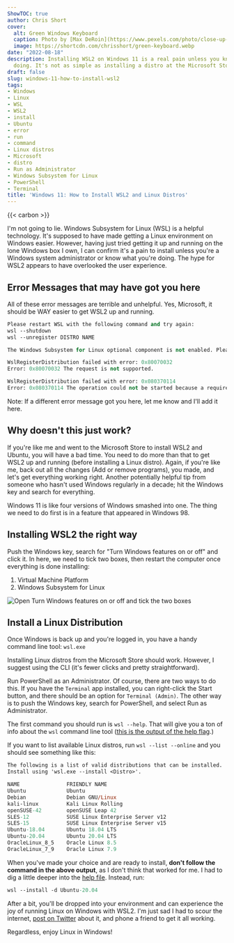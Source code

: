 ```yaml
---
ShowTOC: true
author: Chris Short
cover:
  alt: Green Windows Keyboard
  caption: Photo by [Max DeRoin](https://www.pexels.com/photo/close-up-photography-of-black-and-green-computer-keyboard-keys-51415/)
  image: https://shortcdn.com/chrisshort/green-keyboard.webp
date: "2022-08-18"
description: Installing WSL2 on Windows 11 is a real pain unless you know what you're
  doing. It's not as simple as installing a distro at the Microsoft Store.
draft: false
slug: windows-11-how-to-install-wsl2
tags:
- Windows
- Linux
- WSL
- WSL2
- install
- Ubuntu
- error
- run
- command
- Linux distros
- Microsoft
- distro
- Run as Administrator
- Windows Subsystem for Linux
- PowerShell
- Terminal
title: 'Windows 11: How to Install WSL2 and Linux Distros'
---
```


{{< carbon >}}

I'm not going to lie. Windows Subsystem for Linux (WSL) is a helpful technology. It's supposed to have made getting a Linux environment on Windows easier. However, having just tried getting it up and running on the lone Windows box I own, I can confirm it's a pain to install unless you're a Windows system administrator or know what you're doing. The hype for WSL2 appears to have overlooked the user experience.

## Error Messages that may have got you here

All of these error messages are terrible and unhelpful. Yes, Microsoft, it should be WAY easier to get WSL2 up and running.

```ps
Please restart WSL with the following command and try again:
wsl --shutdown
wsl --unregister DISTRO NAME
```

```ps
The Windows Subsystem for Linux optional component is not enabled. Please enable it and try again.
```

```ps
WslRegisterDistribution failed with error: 0x80070032
Error: 0x80070032 The request is not supported.
```

```ps
WslRegisterDistribution failed with error: 0x080370114
Error: 0x080370114 The operation could not be started because a required feature is not installed.
```

Note: If a different error message got you here, let me know and I'll add it here.

## Why doesn't this just work?

If you're like me and went to the Microsoft Store to install WSL2 and Ubuntu, you will have a bad time. You need to do more than that to get WSL2 up and running (before installing a Linux distro). Again, if you're like me, back out all the changes (Add or remove programs), you made, and let's get everything working right. Another potentially helpful tip from someone who hasn't used Windows regularly in a decade; hit the Windows key and search for everything.

Windows 11 is like four versions of Windows smashed into one. The thing we need to do first is in a feature that appeared in Windows 98.

## Installing WSL2 the right way

Push the Windows key, search for "Turn Windows features on or off" and click it. In here, we need to tick two boxes, then restart the computer once everything is done installing:

1. Virtual Machine Platform
2. Windows Subsystem for Linux

![Open Turn Windows features on or off and tick the two boxes](https://shortcdn.com/chrisshort/turn-windows-features-on-or-off.webp)

## Install a Linux Distribution

Once Windows is back up and you're logged in, you have a handy command line tool: `wsl.exe`

Installing Linux distros from the Microsoft Store should work. However, I suggest using the CLI (it's fewer clicks and pretty straightforward).

Run PowerShell as an Administrator. Of course, there are two ways to do this. If you have the `Terminal` app installed, you can right-click the Start button, and there should be an option for `Terminal (Admin)`. The other way is to push the Windows key, search for PowerShell, and select Run as Administrator.

The first command you should run is `wsl --help`. That will give you a ton of info about the `wsl` command line tool ([this is the output of the help flag](https://shortcdn.com/chrisshort/wsl-help.txt).)

If you want to list available Linux distros, run `wsl --list --online` and you should see something like this:

```ps
The following is a list of valid distributions that can be installed.
Install using 'wsl.exe --install <Distro>'.

NAME               FRIENDLY NAME
Ubuntu             Ubuntu
Debian             Debian GNU/Linux
kali-linux         Kali Linux Rolling
openSUSE-42        openSUSE Leap 42
SLES-12            SUSE Linux Enterprise Server v12
SLES-15            SUSE Linux Enterprise Server v15
Ubuntu-18.04       Ubuntu 18.04 LTS
Ubuntu-20.04       Ubuntu 20.04 LTS
OracleLinux_8_5    Oracle Linux 8.5
OracleLinux_7_9    Oracle Linux 7.9
```

When you've made your choice and are ready to install, **don't follow the command in the above output**, as I don't think that worked for me. I had to dig a little deeper into the [help file](https://shortcdn.com/chrisshort/wsl-help.txt). Instead, run:

```ps
wsl --install -d Ubuntu-20.04
```

After a bit, you'll be dropped into your environment and can experience the joy of running Linux on Windows with WSL2. I'm just sad I had to scour the internet, [post on Twitter](https://twitter.com/ChrisShort/status/1559598384461250563) about it, and phone a friend to get it all working.

Regardless, enjoy Linux in Windows!


